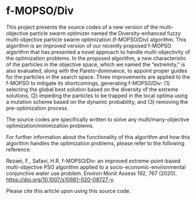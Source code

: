 # f-MOPSO/Div
This project presents the source codes of a new version of the multi-objective particle swarm optimizer named the Diversity-enhanced fuzzy multi-objective particle swarm optimization (f-MOPSO/Div) algorithm. This algorithm is an improved version of our recently proposed f-MOPSO algorithm that has presented a novel approach to handle multi-objectivity of the optimization problems. In the proposed algorithm, a new characteristic of the particles in the objective space, which we named the “extremity,” is also evaluated, along with the Pareto-dominance, to appoint proper guides for the particles in the search space. Three improvements are applied to the f-MOPSO to mitigate its shortcomings, generating f-MOPSO/Div: (1) selecting the global best solution based on the diversity of the extreme solutions, (2) impeding the particles to be trapped in the local optima using a mutation scheme based on the dynamic probability, and (3) removing the pre-optimization process.

The source codes are specifically written to solve any multi/many-objective optimization/minimization problems.

For further information about the functionality of this algorithm and how this algorithm handles the optimization problems, please refer to the following reference:

Rezaei, F., Safavi, H.R. f-MOPSO/Div: an improved extreme-point-based multi-objective PSO algorithm applied to a socio-economic-environmental conjunctive water use problem. Environ Monit Assess 192, 767 (2020). https://doi.org/10.1007/s10661-020-08727-y.

Please cite this article upon using this source code.
